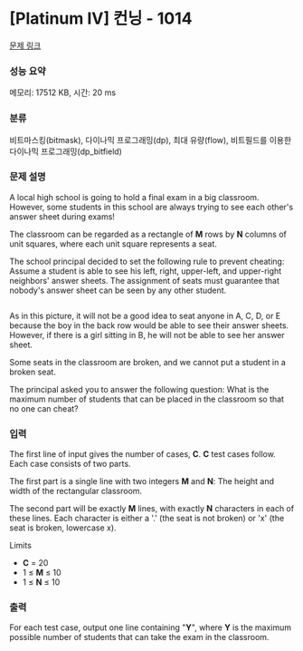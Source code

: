 # [Platinum IV] 컨닝 - 1014 

[문제 링크](https://www.acmicpc.net/problem/1014) 

### 성능 요약

메모리: 17512 KB, 시간: 20 ms

### 분류

비트마스킹(bitmask), 다이나믹 프로그래밍(dp), 최대 유량(flow), 비트필드를 이용한 다이나믹 프로그래밍(dp_bitfield)

### 문제 설명

<p>A local high school is going to hold a final exam in a big classroom. However, some students in this school are always trying to see each other's answer sheet during exams!</p>

<p>The classroom can be regarded as a rectangle of <strong>M</strong> rows by <strong>N</strong> columns of unit squares, where each unit square represents a seat.</p>

<p>The school principal decided to set the following rule to prevent cheating:<br>
Assume a student is able to see his left, right, upper-left, and upper-right neighbors' answer sheets. The assignment of seats must guarantee that nobody's answer sheet can be seen by any other student. </p>

<p style="text-align: center;"><img alt="" src="https://onlinejudgeimages.s3.amazonaws.com/problem/12699/cunning.jpg"></p>

<p>As in this picture, it will not be a good idea to seat anyone in A, C, D, or E because the boy in the back row would be able to see their answer sheets. However, if there is a girl sitting in B, he will not be able to see her answer sheet.</p>

<p>Some seats in the classroom are broken, and we cannot put a student in a broken seat.</p>

<p>The principal asked you to answer the following question: What is the maximum number of students that can be placed in the classroom so that no one can cheat?</p>

### 입력 

 <p>The first line of input gives the number of cases, <strong>C</strong>. <strong>C</strong> test cases follow. Each case consists of two parts.</p>

<p>The first part is a single line with two integers <strong>M</strong> and <strong>N</strong>: The height and width of the rectangular classroom.</p>

<p>The second part will be exactly <strong>M</strong> lines, with exactly <strong>N</strong> characters in each of these lines. Each character is either a '.' (the seat is not broken) or 'x' (the seat is broken, lowercase x).</p>

<p>Limits</p>

<ul>
	<li><strong>C</strong> = 20</li>
	<li>1 ≤ <strong>M</strong> ≤ 10</li>
	<li>1 ≤ <strong>N</strong> ≤ 10</li>
</ul>

### 출력 

 <p>For each test case, output one line containing "<strong>Y</strong>", where <strong>Y</strong> is the maximum possible number of students that can take the exam in the classroom.</p>

